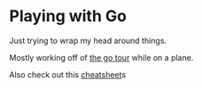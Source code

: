 # Playing with Go
Just trying to wrap my head around things.

Mostly working off of [the go tour](https://tour.golang.org/) while on a plane.

Also check out this [cheatsheet](https://github.com/basti1302/go-lang-cheat-sheet)s